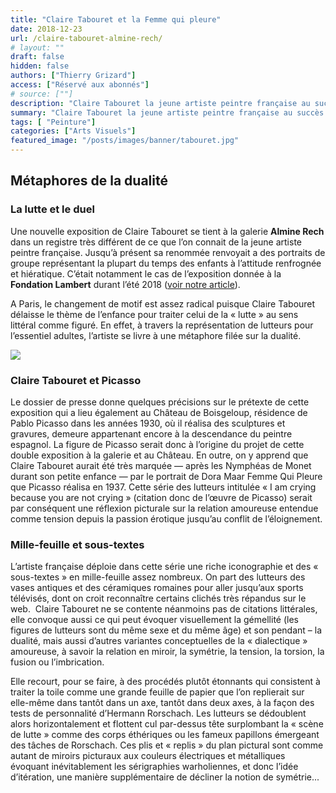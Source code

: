 ```yaml
---
title: "Claire Tabouret et la Femme qui pleure"
date: 2018-12-23
url: /claire-tabouret-almine-rech/
# layout: ""
draft: false
hidden: false
authors: ["Thierry Grizard"]
access: ["Réservé aux abonnés"]
# source: [""]
description: "Claire Tabouret la jeune artiste peintre française au succès foudroyant expose à la Collection Lambert en Avignon sous le thème des Veilleurs"
summary: "Claire Tabouret la jeune artiste peintre française au succès foudroyant expose à la Collection Lambert en Avignon sous le thème des Veilleurs"
tags: [ "Peinture"]
categories: ["Arts Visuels"]
featured_image: "/posts/images/banner/tabouret.jpg"
---
```

## Métaphores de la dualité

### La lutte et le duel

Une nouvelle exposition de Claire Tabouret se tient à la galerie **Almine Rech** dans un registre très différent de ce que l’on connait de la jeune artiste peintre française. Jusqu’à présent sa renommée renvoyait a des portraits de groupe représentant la plupart du temps des enfants à l’attitude renfrognée et hiératique. C’était notamment le cas de l’exposition donnée à la **Fondation Lambert** durant l’été 2018 ([voir notre article](/claire-tabouret-avignon/)).

A Paris, le changement de motif est assez radical puisque Claire Tabouret délaisse le thème de l’enfance pour traiter celui de la « lutte » au sens littéral comme figuré. En effet, à travers la représentation de lutteurs pour l’essentiel adultes, l’artiste se livre à une métaphore filée sur la dualité.

![](/posts/images/tabouret/Claire-tabouret_almine-rech-gallery_painting-2018.012-5.jpg)

### Claire Tabouret et Picasso

Le dossier de presse donne quelques précisions sur le prétexte de cette exposition qui a lieu également au Château de Boisgeloup, résidence de Pablo Picasso dans les années 1930, où il réalisa des sculptures et gravures, demeure appartenant encore à la descendance du peintre espagnol. La figure de Picasso serait donc à l’origine du projet de cette double exposition à la galerie et au Château. En outre, on y apprend que Claire Tabouret aurait été très marquée — après les Nymphéas de Monet durant son petite enfance — par le portrait de Dora Maar Femme Qui Pleure que Picasso réalisa en 1937. Cette série des lutteurs intitulée « I am crying because you are not crying » (citation donc de l’œuvre de Picasso) serait par conséquent une réflexion picturale sur la relation amoureuse entendue comme tension depuis la passion érotique jusqu’au conflit de l’éloignement.

### Mille-feuille et sous-textes

L’artiste française déploie dans cette série une riche iconographie et des « sous-textes » en mille-feuille assez nombreux. On part des lutteurs des vases antiques et des céramiques romaines pour aller jusqu’aux sports télévisés, dont on croit reconnaître certains clichés très répandus sur le web.  Claire Tabouret ne se contente néanmoins pas de citations littérales, elle convoque aussi ce qui peut évoquer visuellement la gémellité (les figures de lutteurs sont du même sexe et du même âge) et son pendant – la dualité, mais aussi d’autres variantes conceptuelles de la « dialectique » amoureuse, à savoir la relation en miroir, la symétrie, la tension, la torsion, la fusion ou l’imbrication.

Elle recourt, pour se faire, à des procédés plutôt étonnants qui consistent à traiter la toile comme une grande feuille de papier que l’on replierait sur elle-même dans tantôt dans un axe, tantôt dans deux axes, à la façon des tests de personnalité d’Hermann Rorschach. Les lutteurs se dédoublent alors horizontalement et flottent cul par-dessus tête surplombant la « scène de lutte » comme des corps éthériques ou les fameux papillons émergeant des tâches de Rorschach. Ces plis et « replis » du plan pictural sont comme autant de miroirs picturaux aux couleurs électriques et métalliques évoquant inévitablement les sérigraphies warholiennes, et donc l’idée d’itération, une manière supplémentaire de décliner la notion de symétrie...